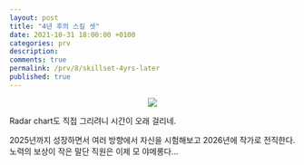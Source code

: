 ```yaml
---
layout: post
title: "4년 후의 스킬 셋"
date: 2021-10-31 18:00:00 +0100
categories: prv
description: 
comments: true
permalink: /prv/8/skillset-4yrs-later
published: true
---
```



<p align="center">
  <img src="../../assets/post-prv-8-fig-1.jpg">
</p>

Radar chart도 직접 그리려니 시간이 오래 걸리네.

2025년까지 성장하면서 여러 방향에서 자신을 시험해보고 2026년에 작가로 전직한다. 노력의 보상이 작은 말단 직원은 이제 모 야메롱다...